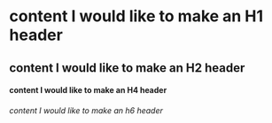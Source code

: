 # content I would like to make an H1 header
## content I would like to make an H2 header
#### content I would like to make an H4 header 
###### content I would like to make an h6 header



